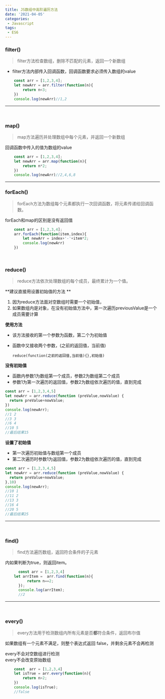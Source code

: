 ```yaml
---
title: JS数组中高阶遍历方法
date: '2021-04-05'
categories:
 - Javascript 
tags:
 - ES6
---
```


### filter() 

> filter方法检查数组，删除不匹配的元素，返回一个新数组  

* filter方法内部传入回调函数，回调函数要求必须传入数组的value

```javascript
	const arr = [1,2,3,4];
	let newArr = arr.filter(function(n){
		return n<3;
	})
	console.log(newArr)//1,2
```

--------------------------------------------------
<br>

### map()

> map方法遍历并处理数组中每个元素，并返回一个新数组

回调函数中传入的值为数组的value

```javascript
	const arr = [1,2,3,4];
	let newArr = arr.map(function(n){
		return n*2;
	})
	console.log(newArr)//2,4,6,8
```

--------------------------------------------------

### forEach()

> forEach方法为数组每个元素都执行一次回调函数，将元素传递给回调函数。

forEach和map的区别是没有返回值

```js
	const arr = [1,2,3,4];
	arr.forEach(function(item,index){
		let newArr = index+'-'+item*2;
		console.log(newArr)
	})

```


<br>

### reduce()

> reduce方法依次处理数组的每个成员，最终累计为一个值。  

**建议直接用设置初始值的方法  **

1. 因为reduce方法面对空数组时需要一个初始值，  
2. 如果数组内是对象，在没有初始值方法中，第一次遍历previousValue是一个成员需要计算



**使用方法**

* 该方法接收的第一个参数为函数，第二个为初始值
* 函数中又接收两个参数，(之前的返回值，当前值)

      reduce(function(之前的返回值,当前值){},初始值)

**没有初始值**

 * 函数内参数1为数组第一个成员，参数2为数组第二个成员
 * 参数1为第一次遍历的返回值，参数2为数组依次遍历的值，直到完成

```javascript
const arr = [1,2,3,4,5]
let newArr = arr.reduce(function (preValue,nowValue) {
  return preValue+nowValue;
})
console.log(newArr);
//1 2
//3 3
//6 4
//10 5
//最后结果15
```

**设置了初始值**

 * 第一次遍历初始值与数组第一个成员
 * 第二次遍历时参数1为返回值，参数2为数组依次遍历的值，直到完成

```javascript
const arr = [1,2,3,4,5]
let newArr = arr.reduce(function (preValue,nowValue) {
  return preValue+nowValue;
},10)
console.log(newArr);
//10 1
//11 2
//13 3
//16 4
//20 5
//最后结果25
```

--------------------------------------------------

<br>

### find()

> find方法遍历数组，返回符合条件的子元素

内如果判断为true，则返回item。
```js
	  const arr = [1,2,3,4]
    let arrItem =  arr.find(function(n){
		  return n==2;
	  });
	  console.log(arrItem);
	  //2
```

--------------------------------------------------

<br>

### every()

> every方法用于检测数组内所有元素是否**都**符合条件，返回布尔值

如果数组有一个元素不满足，则整个表达式返回 false，并剩余元素不会再检测  

every不会对空数组进行检测  
every不会改变原始数组

```js
	const  arr = [1,2,3,4]
	let isTrue = arr.every(function(n){
		return n>2;
	})
	console.log(isTrue);
	//false
```
